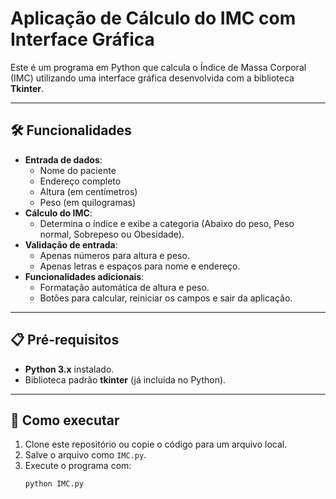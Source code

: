 # Aplicação de Cálculo do IMC com Interface Gráfica

Este é um programa em Python que calcula o Índice de Massa Corporal (IMC) utilizando uma interface gráfica desenvolvida com a biblioteca **Tkinter**.

---

## 🛠️ Funcionalidades

- **Entrada de dados**:
  - Nome do paciente
  - Endereço completo
  - Altura (em centímetros)
  - Peso (em quilogramas)
- **Cálculo do IMC**:
  - Determina o índice e exibe a categoria (Abaixo do peso, Peso normal, Sobrepeso ou Obesidade).
- **Validação de entrada**:
  - Apenas números para altura e peso.
  - Apenas letras e espaços para nome e endereço.
- **Funcionalidades adicionais**:
  - Formatação automática de altura e peso.
  - Botões para calcular, reiniciar os campos e sair da aplicação.

---

## 📋 Pré-requisitos

- **Python 3.x** instalado.
- Biblioteca padrão **tkinter** (já incluída no Python).

---

## 🚀 Como executar

1. Clone este repositório ou copie o código para um arquivo local.
2. Salve o arquivo como `IMC.py`.
3. Execute o programa com:
   ```bash
   python IMC.py
